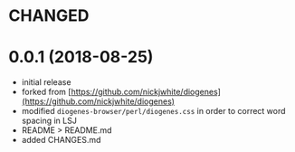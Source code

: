 # CHANGED

0.0.1 (2018-08-25)
=========================
 * initial release
 * forked from [https://github.com/nickjwhite/diogenes](https://github.com/nickjwhite/diogenes)
 * modified `diogenes-browser/perl/diogenes.css` in order to correct word spacing in LSJ
 * README > README.md
 * added CHANGES.md
